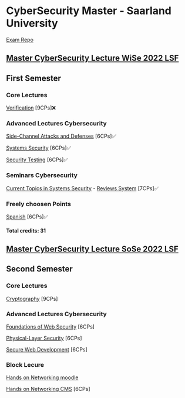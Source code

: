 # CyberSecurity Master - Saarland University

[Exam Repo](https://cs.fs.uni-saarland.de/?page_id=2904)

## [Master CyberSecurity Lecture WiSe 2022 LSF](https://www.lsf.uni-saarland.de/qisserver/rds?state=wtree&search=1&trex=total&root120212=300726|294085|299760|297085|307396&P.vx=kurz)

## First Semester

### Core Lectures

[Verification](https://cms.cispa.saarland/ver2122/) [9CPs]❌

### Advanced Lectures Cybersecurity    
[Side-Channel Attacks and Defenses](https://cms.cispa.saarland/scad2122/) [6CPs]✅

[Systems Security](https://cms.cispa.saarland/syssec/) [6CPs]✅

[Security Testing](https://cms.cispa.saarland/fuzzing2122/) [6CPs]✅

### Seminars Cybersecurity  
[Current Topics in Systems Security](https://cms.cispa.saarland/syssecseminar21/) - [Reviews System](https://cispa-syssec21.hotcrp.com) [7CPs]✅

### Freely choosen Points    

[Spanish](https://m1.szsb.uni-saarland.de/moodle/m1/course/view.php?id=2641) [6CPs]✅

#### Total credits: 31



## [Master CyberSecurity Lecture SoSe 2022 LSF](https://www.lsf.uni-saarland.de/qisserver/rds?state=wtree&search=1&trex=total&root120221=320944|310559|318658|309692&P.vx=kurz)

## Second Semester

### Core Lectures

[Cryptography](https://cms.cispa.saarland/crypto22) [9CPs]

### Advanced Lectures Cybersecurity    

[Foundations of Web Security](https://cms.cispa.saarland/fows22/) [6CPs]

[Physical-Layer Security](https://cms.cispa.saarland/physec_22/) [6CPs]

[Secure Web Development](https://cms.cispa.saarland/swd_2022/) [6CPs]

### Block Lecure

[Hands on Networking moodle](https://lms.sulb.uni-saarland.de/moodle/course/index.php?categoryid=2806)


[Hands on Networking CMS](https://cms.sic.saarland/hon/) [6CPs]

